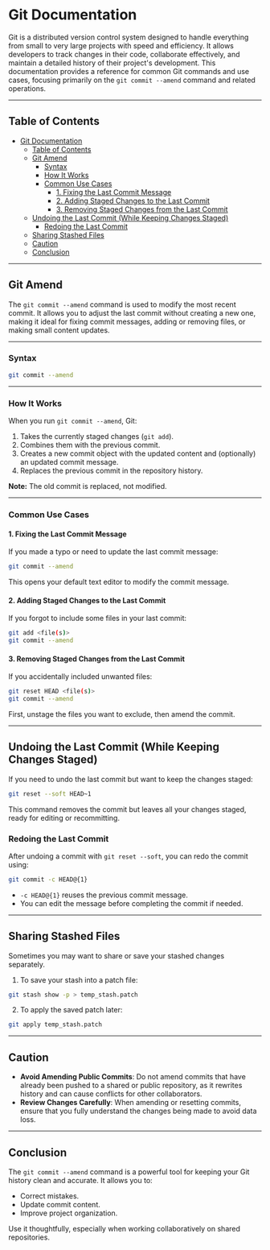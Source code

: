 
# Git Documentation

Git is a distributed version control system designed to handle everything from small to very large projects with speed and efficiency. It allows developers to track changes in their code, collaborate effectively, and maintain a detailed history of their project's development. This documentation provides a reference for common Git commands and use cases, focusing primarily on the `git commit --amend` command and related operations.

---

## Table of Contents

- [Git Documentation](#git-documentation)
  - [Table of Contents](#table-of-contents)
  - [Git Amend](#git-amend)
    - [Syntax](#syntax)
    - [How It Works](#how-it-works)
    - [Common Use Cases](#common-use-cases)
      - [1. Fixing the Last Commit Message](#1-fixing-the-last-commit-message)
      - [2. Adding Staged Changes to the Last Commit](#2-adding-staged-changes-to-the-last-commit)
      - [3. Removing Staged Changes from the Last Commit](#3-removing-staged-changes-from-the-last-commit)
  - [Undoing the Last Commit (While Keeping Changes Staged)](#undoing-the-last-commit-while-keeping-changes-staged)
    - [Redoing the Last Commit](#redoing-the-last-commit)
  - [Sharing Stashed Files](#sharing-stashed-files)
  - [Caution](#caution)
  - [Conclusion](#conclusion)

---

## Git Amend

The `git commit --amend` command is used to modify the most recent commit. It allows you to adjust the last commit without creating a new one, making it ideal for fixing commit messages, adding or removing files, or making small content updates.

---

### Syntax

```bash
git commit --amend
```

---

### How It Works

When you run `git commit --amend`, Git:

1. Takes the currently staged changes (`git add`).
2. Combines them with the previous commit.
3. Creates a new commit object with the updated content and (optionally) an updated commit message.
4. Replaces the previous commit in the repository history.

**Note:** The old commit is replaced, not modified.

---

### Common Use Cases

#### 1. Fixing the Last Commit Message

If you made a typo or need to update the last commit message:

```bash
git commit --amend
```

This opens your default text editor to modify the commit message.

#### 2. Adding Staged Changes to the Last Commit

If you forgot to include some files in your last commit:

```bash
git add <file(s)>
git commit --amend
```

#### 3. Removing Staged Changes from the Last Commit

If you accidentally included unwanted files:

```bash
git reset HEAD <file(s)>
git commit --amend
```

First, unstage the files you want to exclude, then amend the commit.

---

## Undoing the Last Commit (While Keeping Changes Staged)

If you need to undo the last commit but want to keep the changes staged:

```bash
git reset --soft HEAD~1
```

This command removes the commit but leaves all your changes staged, ready for editing or recommitting.

### Redoing the Last Commit

After undoing a commit with `git reset --soft`, you can redo the commit using:

```bash
git commit -c HEAD@{1}
```

- `-c HEAD@{1}` reuses the previous commit message.
- You can edit the message before completing the commit if needed.

---

## Sharing Stashed Files

Sometimes you may want to share or save your stashed changes separately.

1. To save your stash into a patch file:

```bash
git stash show -p > temp_stash.patch
```

2. To apply the saved patch later:

```bash
git apply temp_stash.patch
```

---

## Caution

- **Avoid Amending Public Commits**: Do not amend commits that have already been pushed to a shared or public repository, as it rewrites history and can cause conflicts for other collaborators.
- **Review Changes Carefully**: When amending or resetting commits, ensure that you fully understand the changes being made to avoid data loss.

---

## Conclusion

The `git commit --amend` command is a powerful tool for keeping your Git history clean and accurate. It allows you to:

- Correct mistakes.
- Update commit content.
- Improve project organization.

Use it thoughtfully, especially when working collaboratively on shared repositories.
